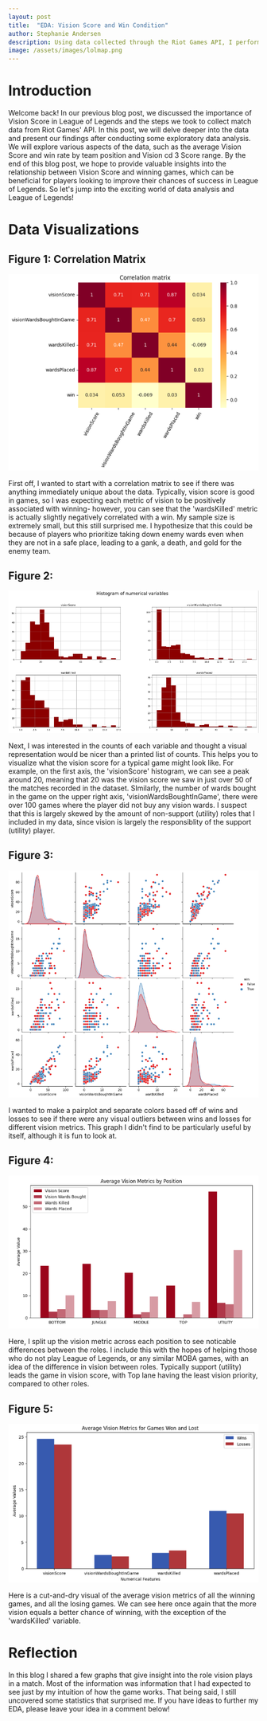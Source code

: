 ```yaml
---
layout: post
title:  "EDA: Vision Score and Win Condition"
author: Stephanie Andersen
description: Using data collected through the Riot Games API, I perform a brief EDA of our data to search for insights.
image: /assets/images/lolmap.png
---
```


# Introduction

Welcome back! In our previous blog post, we discussed the importance of Vision Score in League of Legends and the steps we took to collect match data from Riot Games' API. In this post, we will delve deeper into the data and present our findings after conducting some exploratory data analysis. We will explore various aspects of the data, such as the average Vision Score and win rate by team position and Vision cd 3  Score range. By the end of this blog post, we hope to provide valuable insights into the relationship between Vision Score and winning games, which can be beneficial for players looking to improve their chances of success in League of Legends. So let's jump into the exciting world of data analysis and League of Legends!

# Data Visualizations

## Figure 1: Correlation Matrix
![Figure](https://raw.githubusercontent.com/staticcasttype/my386blog/main/assets/images/corrmatrix.png)


First off, I wanted to start with a correlation matrix to see if there was anything immediately unique about the data. Typically, vision score is good in games, so I was expecting each metric of vision to be positively associated with winning- however, you can see that the 'wardsKilled' metric is actually slightly negatively correlated with a win. My sample size is extremely small, but this still surprised me. I hypothesize that this could be because of players who prioritize taking down enemy wards even when they are not in a safe place, leading to a gank, a death, and gold for the enemy team.

## Figure 2: 
![Figure](https://raw.githubusercontent.com/staticcasttype/my386blog/main/assets/images/hist.png)

Next, I was interested in the counts of each variable and thought a visual representation would be nicer than a printed list of counts. This helps you to visualize what the vision score for a typical game might look like. For example, on the first axis, the 'visionScore' histogram, we can see a peak around 20, meaning that 20 was the vision score we saw in just over 50 of the matches recorded in the dataset. SImilarly, the number of wards bought in the game on the upper right axis, 'visionWardsBoughtInGame', there were over 100 games where the player did not buy any vision wards. I suspect that this is largely skewed by the amount of non-support (utility) roles that I included in my data, since vision is largely the responsiblity of the support (utility) player.

## Figure 3:
![Figure](https://raw.githubusercontent.com/staticcasttype/my386blog/main/assets/images/snspairplot.png)

I wanted to make a pairplot and separate colors based off of wins and losses to see if there were any visual outliers between wins and losses for different vision metrics. This graph I didn't find to be particularly useful by itself, although it is fun to look at.


## Figure 4:
![Figure](https://raw.githubusercontent.com/staticcasttype/my386blog/main/assets/images/avgbyposition.png)

Here, I split up the vision metric across each position to see noticable differences between the roles. I include this with the hopes of helping those who do not play League of Legends, or any similar MOBA games, with an idea of the difference in vision between roles. Typically support (utility) leads the game in vision score, with Top lane having the least vision priority, compared to other roles.

## Figure 5:
![Figure](https://raw.githubusercontent.com/staticcasttype/my386blog/main/assets/images/avgvisionwinloss.png)

Here is a cut-and-dry visual of the average vision metrics of all the winning games, and all the losing games. We can see here once again that the more vision equals a better chance of winning, with the exception of the 'wardsKilled' variable.

# Reflection

In this blog I shared a few graphs that give insight into the role vision plays in a match. Most of the information was information that I had expected to see just by my intuition of how the game works. That being said, I still uncovered some statistics that surprised me. If you have ideas to further my EDA, please leave your idea in a comment below!
